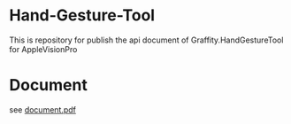 # Hand-Gesture-Tool
This is repository for publish the api document of Graffity.HandGestureTool for AppleVisionPro

# Document

see [document.pdf](./document.pdf)
